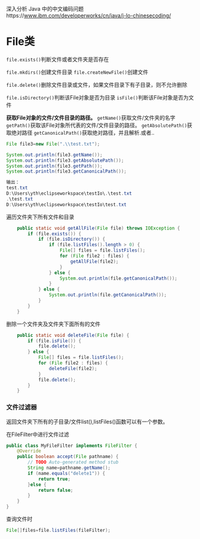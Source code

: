 深入分析 Java 中的中文编码问题https://www.ibm.com/developerworks/cn/java/j-lo-chinesecoding/

# File类 #
`file.exists()`判断文件或者文件夹是否存在

`file.mkdirs()`创建文件目录
`file.createNewFile()`创建文件

`file.delete()`删除文件目录或文件，如果文件目录下有子目录，则不允许删除

`file.isDirectory()`判断该File对象是否为目录
`isFile()`判断该File对象是否为文件

**获取File对象的文件/文件目录的路径。**
`getName()`获取文件/文件夹的名字
`getPath()`获取该File对象所代表的文件/文件目录的路径。
`getAbsolutePath()`获取绝对路径
`getCanonicalPath()`获取绝对路径，并且解析.或者..
```java
File file3=new File(".\\test.txt");

System.out.println(file3.getName());
System.out.println(file3.getAbsolutePath());
System.out.println(file3.getPath());
System.out.println(file3.getCanonicalPath());

输出：
test.txt
D:\Users\yth\eclipseworkspace\testIo\.\test.txt
.\test.txt
D:\Users\yth\eclipseworkspace\testIo\test.txt

```

遍历文件夹下所有文件和目录
```java
	public static void getAllFile(File file) throws IOException {
		if (file.exists()) {
			if (file.isDirectory()) {
				if (file.listFiles().length > 0) {
					File[] files = file.listFiles();
					for (File file2 : files) {
						getAllFile(file2);
					}
				} else {
					System.out.println(file.getCanonicalPath());
				}
			} else {
				System.out.println(file.getCanonicalPath());
			}
		}
	}
```

删除一个文件夹及文件夹下面所有的文件
```java
	public static void deleteFile(File file) {
		if (file.isFile()) {
			file.delete();
		} else {
			File[] files = file.listFiles();
			for (File file2 : files) {
				deleteFile(file2);
			}
			file.delete();
		}
	}
```
### 文件过滤器 ###
返回文件夹下所有的子目录/文件list(),listFiles()函数可以有一个参数。

在FileFilter中进行文件过滤
```java
public class MyFileFilter implements FileFilter {
	@Override
	public boolean accept(File pathname) {
		// TODO Auto-generated method stub
		String name=pathname.getName();
		if (name.equals("delete1")) {
			return true;
		}else {
			return false;
		}
	}
}
```
查询文件时
```java
File[]files=file.listFiles(fileFilter);
```